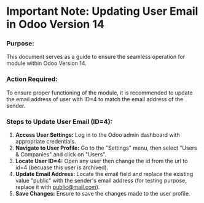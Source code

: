 # Important Note: Updating User Email in Odoo Version 14

### Purpose:
This document serves as a guide to ensure the seamless operation for module within Odoo Version 14. 

### Action Required:
To ensure proper functioning of the module, it is recommended to update the email address of user with ID=4 to match the email address of the sender.

### Steps to Update User Email (ID=4):
1. **Access User Settings:** Log in to the Odoo admin dashboard with appropriate credentials.
2. **Navigate to User Profile:** Go to the "Settings" menu, then select "Users & Companies" and click on "Users".
3. **Locate User ID=4:** Open any user then change the id from the url to id=4 (becuase this user is archived).
4. **Update Email Address:** Locate the email field and replace the existing value "public" with the sender's email address (for testing purpose, replace it with public@mail.com).
5. **Save Changes:** Ensure to save the changes made to the user profile.

